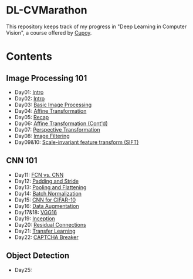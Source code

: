# DL-CVMarathon
This repository keeps track of my progress in "Deep Learning in Computer Vision", a course offered by [Cupoy](https://www.cupoy.com/marathon/0000017705882449000000016375706F795F72656C656173654355).

# Contents
## Image Processing 101

 - Day01: [Intro](Homework/Day01.ipynb)
 - Day02: [Intro](Homework/Day02.ipynb)
 - Day03: [Basic Image Processing](Homework/Day03.ipynb)
 - Day04: [Affine Transformation](Homework/Day04.ipynb)
 - Day05: [Recap](Homework/Day05.ipynb)
 - Day06: [Affine Transformation (Cont'd)](Homework/Day06.ipynb)
 - Day07: [Perspective Transformation](Homework/Day07.ipynb)
 - Day08: [Image Filtering](Homework/Day08.ipynb)
 - Day09&10: [Scale-invariant feature transform (SIFT)](Homework/Day09%2610.ipynb)

## CNN 101

 - Day11: [FCN vs. CNN](Homework/Day11.ipynb)
 - Day12: [Padding and Stride](Homework/Day12.ipynb)
 - Day13: [Pooling and Flattening](Homework/Day13.ipynb)
 - Day14: [Batch Normalization](Homework/Day14.ipynb)
 - Day15: [CNN for CIFAR-10](Homework/Day15.ipynb)
 - Day16: [Data Augmentation](Homework/Day16.ipynb)
 - Day17&18: [VGG16](Homework/Day17%2618.ipynb)
 - Day19: [Inception](Homework/Day19.ipynb)
 - Day20: [Residual Connections](Homework/Day20.ipynb)
 - Day21: [Transfer Learning](Homework/Day21.ipynb)
 - Day22: [CAPTCHA Breaker](Homework/Day22.ipynb)

## Object Detection

 - Day25: [](Homework/Day25.ipynb)


